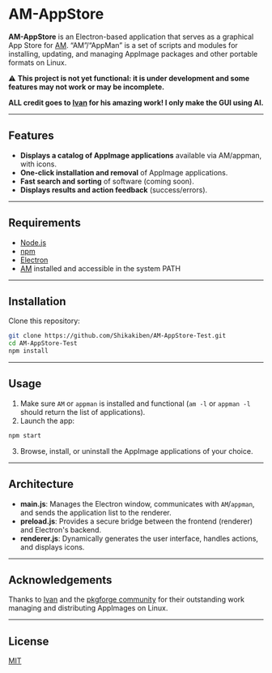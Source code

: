 # AM-AppStore
**AM-AppStore** is an Electron-based application that serves as a graphical App Store for [AM](https://github.com/ivan-hc/AM). “AM”/“AppMan” is a set of scripts and modules for installing, updating, and managing AppImage packages and other portable formats on Linux.

⚠️ **This project is not yet functional: it is under development and some features may not work or may be incomplete.**

   **ALL credit goes to [Ivan](https://github.com/ivan-hc) for his amazing work! I only make the GUI using AI.**
   
---

## Features

- **Displays a catalog of AppImage applications** available via AM/appman, with icons.
- **One-click installation and removal** of AppImage applications.
- **Fast search and sorting** of software (coming soon).
- **Displays results and action feedback** (success/errors).

---

## Requirements

- [Node.js](https://nodejs.org/)
- [npm](https://www.npmjs.com/)
- [Electron](https://www.electronjs.org/)
- [AM](https://github.com/ivan-hc/AM) installed and accessible in the system PATH

---

## Installation

Clone this repository:

```bash
git clone https://github.com/Shikakiben/AM-AppStore-Test.git
cd AM-AppStore-Test
npm install
```

---

## Usage

1. Make sure `AM` or `appman` is installed and functional (`am -l` or `appman -l` should return the list of applications).
2. Launch the app:

```bash
npm start
```

3. Browse, install, or uninstall the AppImage applications of your choice.

---

## Architecture

- **main.js**: Manages the Electron window, communicates with `AM`/`appman`, and sends the application list to the renderer.
- **preload.js**: Provides a secure bridge between the frontend (renderer) and Electron's backend.
- **renderer.js**: Dynamically generates the user interface, handles actions, and displays icons.

---

## Acknowledgements

Thanks to [Ivan](https://github.com/ivan-hc) and the [pkgforge community](https://github.com/pkgforge-dev) for their outstanding work managing and distributing AppImages on Linux.

---

## License

[MIT](./LICENSE)
